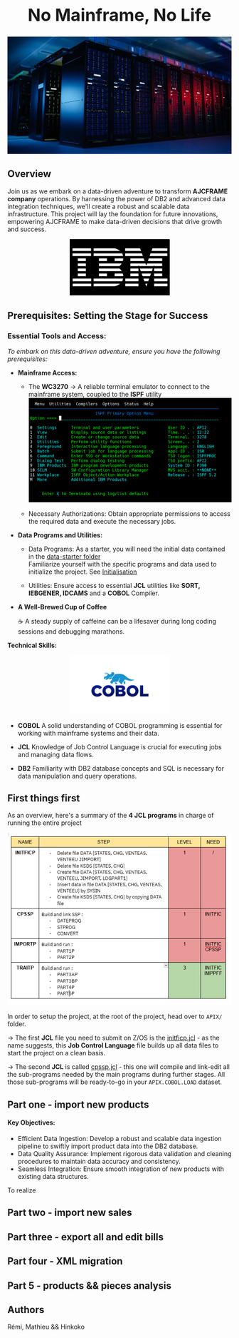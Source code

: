 <h1 style="text-align: center; font-weight: bold; font-size: 38px">No Mainframe, No Life</h1>

![screen](./assets/mainframe.webp)

## **Overview**

Join us as we embark on a data-driven adventure to transform **AJCFRAME company** operations. By harnessing the power of DB2 and advanced data integration techniques, we'll create a robust and scalable data infrastructure. This project will lay the foundation for future innovations, empowering AJCFRAME to make data-driven decisions that drive growth and success.
<p align="center">
	<img src="./assets/IBM.jpg" width="225">
</p>


## **Prerequisites: Setting the Stage for Success**

### **Essential Tools and Access:**

<i>To embark on this data-driven adventure, ensure you have the following prerequisites:</i>

- **Mainframe Access:**

  - The **WC3270** -> A reliable terminal emulator to connect to the mainframe system, coupled to the **ISPF** utility
  ![screen](./assets/screen_Readme.png)

  - Necessary Authorizations: Obtain appropriate permissions to access the required data and execute the necessary jobs.


- **Data Programs and Utilities:**

  - Data Programs: As a starter, you will need the initial data contained in the [data-starter folder](./assets) <br>
  Familiarize yourself with the specific programs and data used to initialize the project. See [Initialisation](#initialization) <br>

  - Utilities: Ensure access to essential **JCL** utilities like **SORT, IEBGENER, IDCAMS**    and a **COBOL** Compiler.

- **A Well-Brewed Cup of Coffee**

  :coffee: A steady supply of caffeine can be a lifesaver during long coding sessions and debugging marathons.

**Technical Skills:**

<p align="center">
  <img src="./assets/Cobol.png" width="225">
</p>

- **COBOL** A solid understanding of COBOL programming is essential for working with mainframe systems and their data.

- **JCL** Knowledge of Job Control Language is crucial for executing jobs and managing data flows.
- **DB2** Familiarity with DB2 database concepts and SQL is necessary for data manipulation and query operations.


## **First things first**

As an overview, here's a summary of the **4 JCL programs** in charge of running the entire project

![screen](./assets/recap_JCL.png)

In order to setup the project, at the root of the project, head over to `APIX/` folder.

-> The first **JCL** file you need to submit on Z/OS is the [initficp.jcl](./APIX/SOURCE/JCL/initficp.jcl) - as the name suggests, this **Job Control Language** file builds up all data files to start the project on a clean basis.

-> The second **JCL** is called [cpssp.jcl](./APIX/SOURCE/JCL/cpsspp.jcl) - this one will compile and link-edit all the sub-programs needed by the main programs during further stages. 
All those sub-programs will be ready-to-go in your `APIX.COBOL.LOAD` dataset.







##  **Part one - import new products**

#### Key Objectives:

- Efficient Data Ingestion: Develop a robust and scalable data ingestion pipeline   to   swiftly import product data into the DB2 database.
- Data Quality Assurance: Implement rigorous data validation and cleaning procedures to maintain data accuracy and consistency.
- Seamless Integration: Ensure smooth integration of new products with existing data structures.

To realize


## **Part two - import new sales**



## **Part three - export all and edit bills**



## **Part four - XML migration**



## **Part 5 - products && pieces analysis**




## **Authors**

Rémi, Mathieu && Hinkoko

 









